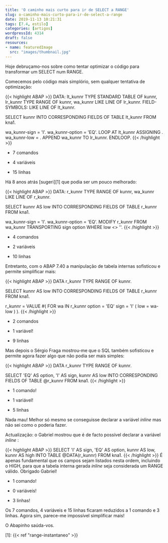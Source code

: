 ```yaml
---
title: 'O caminho mais curto para ir de SELECT a RANGE'
slug: o-caminho-mais-curto-para-ir-de-select-a-range
date: 2019-11-13 10:21:31
tags: [7.4, estilo]
categories: [artigos]
wordpressId: 4314
draft: false
resources:
- name: featuredImage
  src: "images/thumbnail.jpg"
---
```

Hoje debruçamo-nos sobre como tentar optimizar o código para transformar um SELECT num RANGE.

<!--more-->

Comecemos pelo código mais simplório, sem qualquer tentativa de optimização:

{{< highlight ABAP >}}
DATA: lt_kunnr TYPE STANDARD TABLE OF kunnr,
        lr_kunnr TYPE RANGE OF kunnr,
        wa_kunnr LIKE LINE OF lr_kunnr.
FIELD-SYMBOLS: <kunnr> LIKE LINE OF lt_kunnr.

SELECT kunnr
  INTO CORRESPONDING FIELDS OF TABLE lt_kunnr
  FROM kna1.

wa_kunnr-sign = 'I'.
wa_kunnr-option = 'EQ'.
LOOP AT lt_kunnr ASSIGNING <kunnr>.
  wa_kunnr-low = <kunnr>.
  APPEND wa_kunnr TO lr_kunnr.
ENDLOOP.
{{< /highlight >}}

  * 7 comandos

  * 4 variáveis

  * 15 linhas

Há 8 anos atrás [sugeri][1] que podia ser um pouco melhorado:

{{< highlight ABAP >}}
DATA: r_kunnr TYPE RANGE OF kunnr,
      wa_kunnr LIKE LINE OF r_kunnr.

SELECT kunnr AS low
  INTO CORRESPONDING FIELDS OF TABLE r_kunnr
  FROM kna1.

wa_kunnr-sign = 'I'.
wa_kunnr-option = 'EQ'.
MODIFY r_kunnr FROM wa_kunnr TRANSPORTING sign option WHERE low <> ''.
{{< /highlight >}}

  * 4 comandos

  * 2 variáveis

  * 10 linhas

Entretanto, com o ABAP 7.40 a manipulação de tabela internas sofisticou e permite simplificar mais:

{{< highlight ABAP >}}
DATA r_kunnr TYPE RANGE OF kunnr.

SELECT kunnr AS low
INTO CORRESPONDING FIELDS OF TABLE r_kunnr
FROM kna1.

r_kunnr = VALUE #( FOR wa IN r_kunnr
                   option = 'EQ' sign = 'I'
                   ( low = wa-low ) ).
{{< /highlight >}}

  * 2 comandos

  * 1 variável!

  * 9 linhas

Mas depois o Sérgio Fraga mostrou-me que o SQL também sofisticou e permite agora fazer algo que não podia ser mais simples:

{{< highlight ABAP >}}
DATA r_kunnr TYPE RANGE OF kunnr.

SELECT 'EQ' AS option, 'I' AS sign, kunnr AS low
INTO CORRESPONDING FIELDS OF TABLE @r_kunnr
FROM kna1.
{{< /highlight >}}

  * 1 comando!

  * 1 variável!

  * 5 linhas

Nada mau! Melhor só mesmo se conseguisse declarar a variável _inline_ mas não sei como o poderia fazer.

Actualização: o Gabriel mostrou que é de facto possível declarar a variável _inline_ :

{{< highlight ABAP >}}
SELECT 'I' AS sign, 'EQ' AS option, kunnr AS low, kunnr AS high
INTO TABLE @DATA(r_kunnr)
FROM kna1.
{{< /highlight >}}
É apenas fundamental que os campos sejam listados nesta ordem, incluindo o HIGH, para que a tabela interna gerada _inline_ seja considerada um RANGE válido. Obrigado Gabriel!

  * 1 comando!

  * 0 variáveis!

  * 3 linhas!

Os 7 comandos, 4 variáveis e 15 linhas ficaram reduzidos a 1 comando e 3 linhas. Agora sim, parece-me impossível simplificar mais!

O Abapinho saúda-vos.

   [1]:  {{< ref "range-instantaneo" >}}
